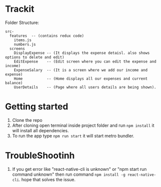 # Trackit

Folder Structure:
```
src-
  features  -- (contains redux code)
    items.js
    numbers.js
  screens
    DisplayExpense -- (It displays the expense detaisl. also shows options to delete and edit)
    EditExpense    -- (Edit screen where you can edit the expense and income)
    ExpenseSalary  -- (It is a screen where we add our income and expense)
    Home           -- (Home displays all our expenses and current balance)
    UserDetails    -- (Page where all users details are being shown).
```

# Getting started

1. Clone the repo 
2. After cloning open terminal inside project folder and run ```npm install``` it will install all dependencies.
3. To run the app type ```npm run start``` it will start metro bundler.

# TroubleShootinh
1. If you get error like "react-native-cli is unknown" or "npm start run command unknown" then run command ```npm install -g react-native-cli```. hope that solves the issue.
